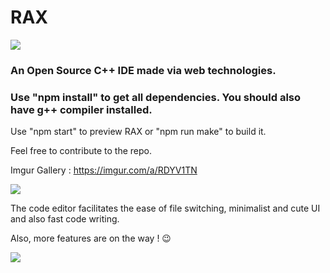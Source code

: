 # RAX

<img src="https://i.imgur.com/PA5NXnk.png"></img>

### An Open Source C++ IDE made via web technologies.

### Use "npm install" to get all dependencies. You should also have g++ compiler installed.

Use "npm start" to preview RAX or "npm run make" to build it. 

Feel free to contribute to the repo.

Imgur Gallery : https://imgur.com/a/RDYV1TN

<img src="https://i.imgur.com/NZSZ6m1.png"></img>

The code editor facilitates the ease of file switching, minimalist and cute UI and also fast code writing.

Also, more features are on the way ! 😉

<img src="https://i.imgur.com/JQ1VvxC.png"></img>

